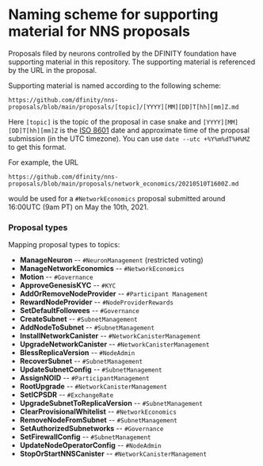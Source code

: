 # Naming scheme for supporting material for NNS proposals

Proposals filed by neurons controlled by the DFINITY foundation have supporting material in this repository. The supporting material is referenced by the URL in the proposal.

Supporting material is named according to the following scheme:

```
https://github.com/dfinity/nns-proposals/blob/main/proposals/[topic]/[YYYY][MM][DD]T[hh][mm]Z.md
```

Here `[topic]` is the topic of the proposal in case snake and
`[YYYY][MM][DD]T[hh][mm]Z` is the [ISO
8601](https://en.wikipedia.org/wiki/ISO_8601) date and approximate
time of the proposal submission (in the UTC timezone). You can use `date --utc +%Y%m%dT%H%MZ` to get this format.

For example, the URL

```
https://github.com/dfinity/nns-proposals/blob/main/proposals/network_economics/20210510T1600Z.md
```

would be used for a `#NetworkEconomics` proposal submitted around 16:00UTC (9am PT) on May the 10th, 2021.


### Proposal types

Mapping proposal types to topics:

- **ManageNeuron** -- `#NeuronManagement` (restricted voting)
- **ManageNetworkEconomics** -- `#NetworkEconomics`
- **Motion** -- `#Governance`
- **ApproveGenesisKYC** -- `#KYC`
- **AddOrRemoveNodeProvider** -- `#Participant Management`
- **RewardNodeProvider** -- `#NodeProviderRewards`
- **SetDefaultFollowees** -- `#Governance`
- **CreateSubnet** -- `#SubnetManagement`
- **AddNodeToSubnet** -- `#SubnetManagement`
- **InstallNetworkCanister** -- `#NetworkCanisterManagement`
- **UpgradeNetworkCanister** -- `#NetworkCanisterManagement`
- **BlessReplicaVersion** -- `#NodeAdmin`
- **RecoverSubnet** -- `#SubnetManagement`
- **UpdateSubnetConfig** -- `#SubnetManagement`
- **AssignNOID** -- `#ParticipantManagement`
- **RootUpgrade** -- `#NetworkCanisterManagement`
- **SetICPSDR** -- `#ExchangeRate`
- **UpgradeSubnetToReplicaVersion** -- `#SubnetManagement`
- **ClearProvisionalWhitelist** -- `#NetworkEconomics`
- **RemoveNodeFromSubnet** -- `#SubnetManagement`
- **SetAuthorizedSubnetworks** -- `#Governance`
- **SetFirewallConfig** -- `#SubnetManagement`
- **UpdateNodeOperatorConfig** -- `#NodeAdmin`
- **StopOrStartNNSCanister** -- `#NetworkCanisterManagement`

